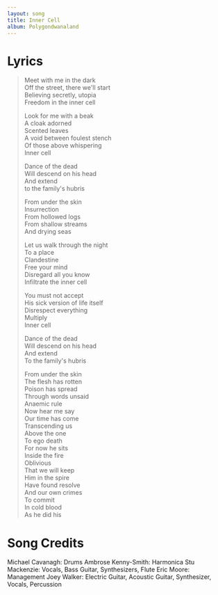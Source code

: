 ```yaml
---
layout: song
title: Inner Cell
album: Polygondwanaland
---
```


# Lyrics

> Meet with me in the dark  
> Off the street, there we'll start  
> Believing secretly, utopia  
> Freedom in the inner cell  
>  
> Look for me with a beak  
> A cloak adorned  
> Scented leaves  
> A void between foulest stench  
> Of those above whispering  
> Inner cell  
>  
> Dance of the dead  
> Will descend on his head  
> And extend  
> to the family's hubris  
>  
> From under the skin  
> Insurrection  
> From hollowed logs  
> From shallow streams  
> And drying seas  
>  
> Let us walk through the night  
> To a place  
> Clandestine  
> Free your mind  
> Disregard all you know  
> Infiltrate the inner cell  
>  
> You must not accept  
> His sick version of life itself  
> Disrespect everything  
> Multiply  
> Inner cell  
>  
> Dance of the dead  
> Will descend on his head  
> And extend  
> To the family's hubris  
>  
> From under the skin  
> The flesh has rotten  
> Poison has spread  
> Through words unsaid  
> Anaemic rule  
> Now hear me say  
> Our time has come  
> Transcending us  
> Above the one  
> To ego death  
> For now he sits  
> Inside the fire  
> Oblivious  
> That we will keep  
> Him in the spire  
> Have found resolve  
> And our own crimes  
> To commit  
> In cold blood  
> As he did his  

# Song Credits

Michael Cavanagh: Drums
Ambrose Kenny-Smith: Harmonica
Stu Mackenzie: Vocals, Bass Guitar, Synthesizers, Flute
Eric Moore: Management
Joey Walker: Electric Guitar, Acoustic Guitar, Synthesizer, Vocals, Percussion
